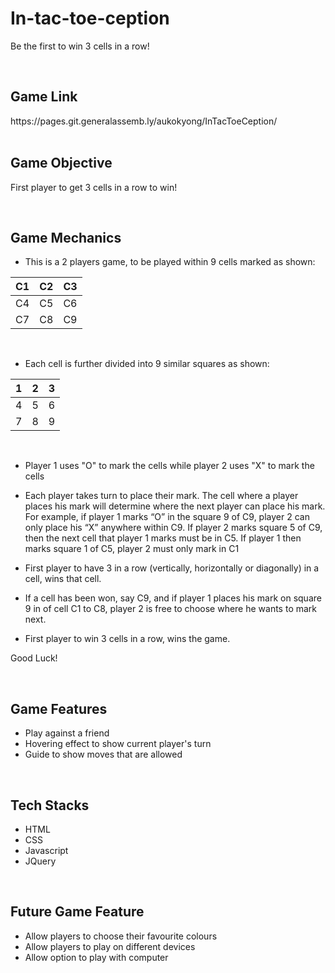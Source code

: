 # In-tac-toe-ception

Be the first to win 3 cells in a row!

<br>

<h2>Game Link</h2>
https://pages.git.generalassemb.ly/aukokyong/InTacToeCeption/

<br>
<br>

<h2> Game Objective</h2>

First player to get 3 cells in a row to win!

<br>

<h2>Game Mechanics </h2>

- This is a 2 players game, to be played within 9 cells marked as shown:

| C1  | C2  | C3  |
| --- | --- | --- |
| C4  | C5  | C6  |
| C7  | C8  | C9  |

<br>

- Each cell is further divided into 9 similar squares as shown:

| 1   | 2   | 3   |
| --- | --- | --- |
| 4   | 5   | 6   |
| 7   | 8   | 9   |

<br>

- Player 1 uses "O" to mark the cells while player 2 uses "X" to mark the cells

- Each player takes turn to place their mark. The cell where a player places his mark will determine where the next player can place his mark. For example, if player 1 marks “O” in the square 9 of C9, player 2 can only place his “X” anywhere within C9. If player 2 marks square 5 of C9, then the
  next cell that player 1 marks must be in C5. If player 1 then marks square 1 of C5, player 2 must only mark in C1

- First player to have 3 in a row (vertically, horizontally or diagonally) in a cell, wins that cell.

- If a cell has been won, say C9, and if player 1 places his mark on square 9 in of cell C1 to C8, player 2 is free to choose where he wants to mark next.

- First player to win 3 cells in a row, wins the game.

Good Luck!

<br>

<h2> Game Features </h2>

- Play against a friend
- Hovering effect to show current player's turn
- Guide to show moves that are allowed

<br>

<h2> Tech Stacks </h2>

- HTML
- CSS
- Javascript
- JQuery

<br>

<h2> Future Game Feature </h2>

- Allow players to choose their favourite colours
- Allow players to play on different devices
- Allow option to play with computer
